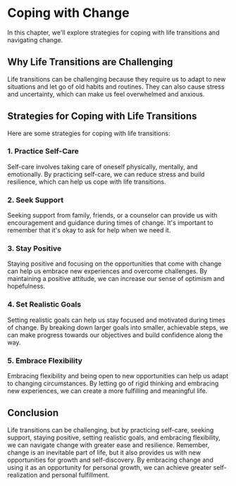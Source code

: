 # Coping with Change

In this chapter, we'll explore strategies for coping with life transitions and navigating change.

Why Life Transitions are Challenging
------------------------------------

Life transitions can be challenging because they require us to adapt to new situations and let go of old habits and routines. They can also cause stress and uncertainty, which can make us feel overwhelmed and anxious.

Strategies for Coping with Life Transitions
-------------------------------------------

Here are some strategies for coping with life transitions:

### 1. Practice Self-Care

Self-care involves taking care of oneself physically, mentally, and emotionally. By practicing self-care, we can reduce stress and build resilience, which can help us cope with life transitions.

### 2. Seek Support

Seeking support from family, friends, or a counselor can provide us with encouragement and guidance during times of change. It's important to remember that it's okay to ask for help when we need it.

### 3. Stay Positive

Staying positive and focusing on the opportunities that come with change can help us embrace new experiences and overcome challenges. By maintaining a positive attitude, we can increase our sense of optimism and hopefulness.

### 4. Set Realistic Goals

Setting realistic goals can help us stay focused and motivated during times of change. By breaking down larger goals into smaller, achievable steps, we can make progress towards our objectives and build confidence along the way.

### 5. Embrace Flexibility

Embracing flexibility and being open to new opportunities can help us adapt to changing circumstances. By letting go of rigid thinking and embracing new experiences, we can create a more fulfilling and meaningful life.

Conclusion
----------

Life transitions can be challenging, but by practicing self-care, seeking support, staying positive, setting realistic goals, and embracing flexibility, we can navigate change with greater ease and resilience. Remember, change is an inevitable part of life, but it also provides us with new opportunities for growth and self-discovery. By embracing change and using it as an opportunity for personal growth, we can achieve greater self-realization and personal fulfillment.


